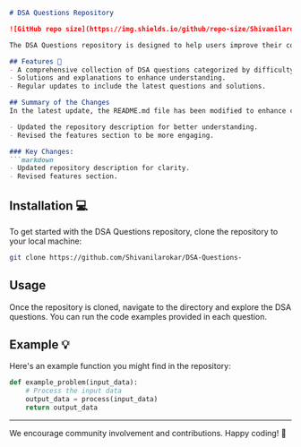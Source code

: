 ```markdown
# DSA Questions Repository

![GitHub repo size](https://img.shields.io/github/repo-size/Shivanilarokar/DSA-Questions-) ![GitHub contributors](https://img.shields.io/github/contributors/Shivanilarokar/DSA-Questions-) ![GitHub issues](https://img.shields.io/github/issues/Shivanilarokar/DSA-Questions-)

The DSA Questions repository is designed to help users improve their coding skills through a collection of data structures and algorithms questions. This repository serves as a valuable resource for both beginners and experienced developers.

## Features 🚀
- A comprehensive collection of DSA questions categorized by difficulty.
- Solutions and explanations to enhance understanding.
- Regular updates to include the latest questions and solutions.

## Summary of the Changes
In the latest update, the README.md file has been modified to enhance clarity and organization. Key changes include:

- Updated the repository description for better understanding.
- Revised the features section to be more engaging.

### Key Changes:
```markdown
- Updated repository description for clarity.
- Revised features section.
```

## Installation 💻
To get started with the DSA Questions repository, clone the repository to your local machine:

```bash
git clone https://github.com/Shivanilarokar/DSA-Questions-
```

## Usage
Once the repository is cloned, navigate to the directory and explore the DSA questions. You can run the code examples provided in each question.

## Example 💡
Here's an example function you might find in the repository:

```python
def example_problem(input_data):
    # Process the input data
    output_data = process(input_data)
    return output_data
```

---

We encourage community involvement and contributions. Happy coding! 🚀
```
